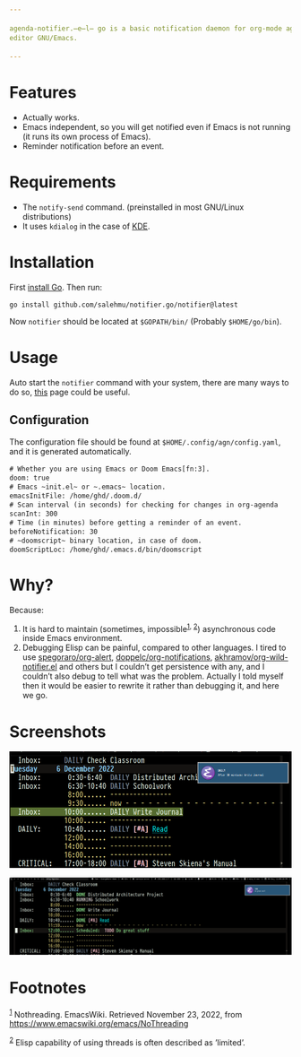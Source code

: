 ```yaml
---

agenda-notifier.̶e̶l̶ go is a basic notification daemon for org-mode agenda, a part of the free software text
editor GNU/Emacs.

---
```



# Features

-   Actually works.
-   Emacs independent, so you will get notified even if Emacs is not running (it
    runs its own process of Emacs).
-   Reminder notification before an event.


# Requirements

-   The `notify-send` command. (preinstalled in most GNU/Linux distributions)
-   It uses `kdialog` in the case of [KDE](https://kde.org/).


# Installation

First [install Go](https://go.dev/doc/install). Then run:

    go install github.com/salehmu/notifier.go/notifier@latest

Now `notifier` should be located at `$GOPATH/bin/` (Probably `$HOME/go/bin`).


# Usage

Auto start the `notifier` command with your system, there are many ways to do so, [this](https://wiki.archlinux.org/title/autostarting) page
could be useful.


## Configuration

The configuration file should be found at `$HOME/.config/agn/config.yaml`, and
it is generated automatically.

    # Whether you are using Emacs or Doom Emacs[fn:3].
    doom: true
    # Emacs ~init.el~ or ~.emacs~ location.
    emacsInitFile: /home/ghd/.doom.d/
    # Scan interval (in seconds) for checking for changes in org-agenda
    scanInt: 300
    # Time (in minutes) before getting a reminder of an event.
    beforeNotification: 30
    # ~doomscript~ binary location, in case of doom.
    doomScriptLoc: /home/ghd/.emacs.d/bin/doomscript


# Why?

Because:

1.  It is hard to maintain (sometimes, impossible<sup><a id="fnr.1" class="footref" href="#fn.1" role="doc-backlink">1</a></sup><sup>, </sup><sup><a id="fnr.2" class="footref" href="#fn.2" role="doc-backlink">2</a></sup>) asynchronous code inside Emacs environment.
2.  Debugging Elisp can be painful, compared to other languages. I tired to use
    [spegoraro/org-alert](https://github.com/spegoraro/org-alert), [doppelc/org-notifications](https://github.com/doppelc/org-notifications), [akhramov/org-wild-notifier.el](https://github.com/akhramov/org-wild-notifier.el) and others
    but I couldn&rsquo;t get persistence with any, and I couldn&rsquo;t also debug to tell what was the
    problem. Actually I told myself then it would be easier to rewrite it rather
    than debugging it, and here we go.


# Screenshots

![img](examples/reminder.png)

![img](examples/imedite.png)


# Footnotes

<sup><a id="fn.1" href="#fnr.1">1</a></sup> Nothreading. EmacsWiki. Retrieved November 23, 2022, from <https://www.emacswiki.org/emacs/NoThreading>

<sup><a id="fn.2" href="#fnr.2">2</a></sup> Elisp capability of using threads is often described as &rsquo;limited&rsquo;.
